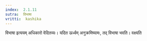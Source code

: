 ```yaml
---
index:  2.1.11
sutra:  विभाषा
vritti:  kashika 
---
```


विभाषा इत्ययम् अधिकारो वेदितव्यः। यदित ऊर्ध्वम् अनुक्रमिष्यामः, तद् विभाषा भवति। वक्ष्यति

